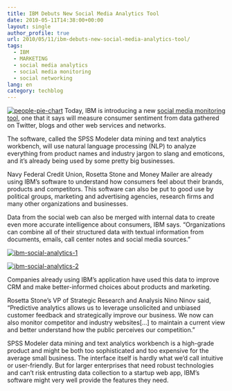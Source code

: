 ```yaml
---
title: IBM Debuts New Social Media Analytics Tool
date: 2010-05-11T14:38:00+00:00
layout: single
author_profile: true
url: 2010/05/11/ibm-debuts-new-social-media-analytics-tool/
tags:
  - IBM
  - MARKETING
  - social media analytics
  - social media monitoring
  - social networking
lang: en
category: techblog
---
```

[![people-pie-chart](http://lh3.ggpht.com/_vaUVXcmC3OI/S-lktp-zU0I/AAAAAAAACIY/eW2LCyGm-20/people-pie-chart_thumb%5B2%5D.jpg?imgmax=800 "people-pie-chart")](http://lh5.ggpht.com/_vaUVXcmC3OI/S-lkqll12uI/AAAAAAAACIU/QYpLtzj_huU/s1600-h/people-pie-chart%5B4%5D.jpg) Today, IBM is introducing a new [social media monitoring tool](http://www.spss.com/software/modeling/modeler-pro/), one that it says will measure consumer sentiment from data gathered on Twitter, blogs and other web services and networks. 

The software, called the SPSS Modeler data mining and text analytics workbench, will use natural language processing (NLP) to analyze everything from product names and industry jargon to slang and emoticons, and it’s already being used by some pretty big businesses. 

Navy Federal Credit Union, Rosetta Stone and Money Mailer are already using IBM’s software to understand how consumers feel about their brands, products and competitors. This software can also be put to good use by political groups, marketing and advertising agencies, research firms and many other organizations and businesses. 

Data from the social web can also be merged with internal data to create even more accurate intelligence about consumers, IBM says. “Organizations can combine all of their structured data with textual information from documents, emails, call center notes and social media sources.” 

[![ibm-social-analytics-1](http://lh5.ggpht.com/_vaUVXcmC3OI/S-lkzBqbrOI/AAAAAAAACIg/XVggIlYOgLc/ibm-social-analytics-1_thumb%5B2%5D.jpg?imgmax=800 "ibm-social-analytics-1")](http://lh5.ggpht.com/_vaUVXcmC3OI/S-lkwiuhaVI/AAAAAAAACIc/WT8MXz4kCgA/s1600-h/ibm-social-analytics-1%5B4%5D.jpg)

[![ibm-social-analytics-2](http://lh4.ggpht.com/_vaUVXcmC3OI/S-lk3_QfaGI/AAAAAAAACIo/aIAFi_lKS20/ibm-social-analytics-2_thumb%5B2%5D.jpg?imgmax=800 "ibm-social-analytics-2")](http://lh4.ggpht.com/_vaUVXcmC3OI/S-lk1c0BOFI/AAAAAAAACIk/CJAy1vHyjf8/s1600-h/ibm-social-analytics-2%5B4%5D.jpg) </p> 

Companies already using IBM’s application have used this data to improve CRM and make better-informed choices about products and marketing. 

Rosetta Stone’s VP of Strategic Research and Analysis Nino Ninov said, “Predictive analytics allows us to leverage unsolicited and unbiased customer feedback and strategically improve our business. We now can also monitor competitor and industry websites[…] to maintain a current view and better understand how the public perceives our competition.” 

SPSS Modeler data mining and text analytics workbench is a high-grade product and might be both too sophisticated and too expensive for the average small business. The interface itself is hardly what we’d call intuitive or user-friendly. But for larger enterprises that need robust technologies and can’t risk entrusting data collection to a startup web app, IBM’s software might very well provide the features they need.